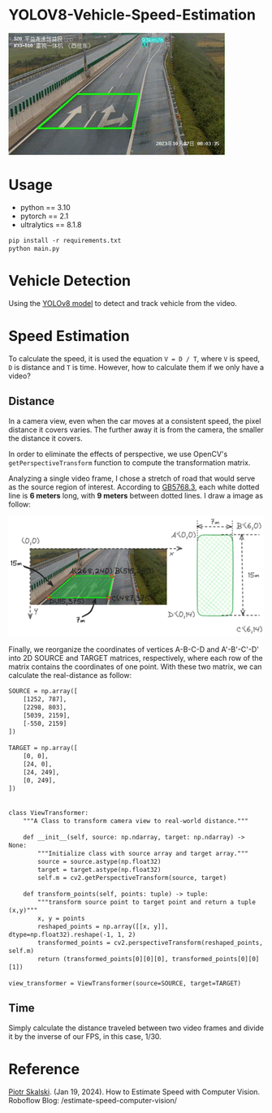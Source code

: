 # YOLOV8-Vehicle-Speed-Estimation
![](./images/preview.gif)

# Usage
- python == 3.10
- pytorch == 2.1
- ultralytics == 8.1.8
```
pip install -r requirements.txt
python main.py
```

# Vehicle Detection
Using the [YOLOv8 model](https://docs.ultralytics.com/) to detect and track vehicle from the video.

# Speed Estimation
To calculate the speed, it is used the equation `V = D / T`, where `V` is speed, `D` is distance and `T` is time. However, how to calculate them if we only have a video?

## Distance
In a camera view, even when the car moves at a consistent speed, the pixel distance it covers varies. The further away it is from the camera, the smaller the distance it covers.

In order to eliminate the effects of perspective, we use OpenCV's `getPerspectiveTransform` function to compute the transformation matrix.

Analyzing a single video frame, I chose a stretch of road that would serve as the source region of interest. According to [GB5768.3](https://openstd.samr.gov.cn/bzgk/gb/newGbInfo?hcno=DC7BD0612CD48B8B3C81DD3EFCEA18D7), each white dotted line is **6 meters** long, with **9 meters** between dotted lines. I draw a image as follow:

![](images/transformer.png)

Finally, we reorganize the coordinates of vertices A-B-C-D and A'-B'-C'-D' into 2D SOURCE and TARGET matrices, respectively, where each row of the matrix contains the coordinates of one point. With these two matrix, we can calculate the real-distance as follow:

```
SOURCE = np.array([
    [1252, 787], 
    [2298, 803], 
    [5039, 2159], 
    [-550, 2159]
])

TARGET = np.array([
    [0, 0],
    [24, 0],
    [24, 249],
    [0, 249],
])


class ViewTransformer:
    """A Class to transform camera view to real-world distance."""

    def __init__(self, source: np.ndarray, target: np.ndarray) -> None:
        """Initialize class with source array and target array."""
        source = source.astype(np.float32)
        target = target.astype(np.float32)
        self.m = cv2.getPerspectiveTransform(source, target)

    def transform_points(self, points: tuple) -> tuple:
        """transform source point to target point and return a tuple (x,y)"""
        x, y = points
        reshaped_points = np.array([[x, y]], dtype=np.float32).reshape(-1, 1, 2)
        transformed_points = cv2.perspectiveTransform(reshaped_points, self.m)
        return (transformed_points[0][0][0], transformed_points[0][0][1])

view_transformer = ViewTransformer(source=SOURCE, target=TARGET)
```

## Time
Simply calculate the distance traveled between two video frames and divide it by the inverse of our FPS, in this case, 1/30.

# Reference
[Piotr Skalski](https://blog.roboflow.com/author/skalskip/). (Jan 19, 2024). How to Estimate Speed with Computer Vision. Roboflow Blog: /estimate-speed-computer-vision/
